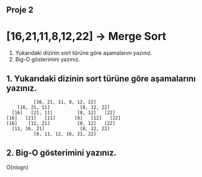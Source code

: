 ## Proje 2

# [16,21,11,8,12,22] -> Merge Sort

1. Yukarıdaki dizinin sort türüne göre aşamalarını yazınız.
2. Big-O gösterimini yazınız.

## 1. Yukarıdaki dizinin sort türüne göre aşamalarını yazınız.
              [16, 21, 11, 8, 12, 22]
        [16, 21, 11]           [8, 12, 22]
      [16]   [21, 11]         [8, 12]   [22]
    [16]   [21]   [11]       [8]   [12]   [22]
    [16]    [11, 21]          [8, 12]   [22]
      [11, 16, 21]             [8, 12, 22]
              [8, 11, 12, 16, 21, 22]
              
## 2. Big-O gösterimini yazınız.
  O(nlogn)